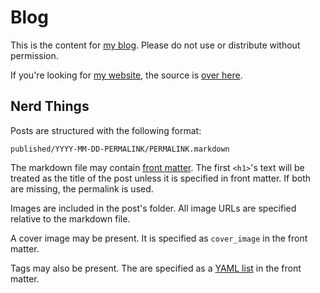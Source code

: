 # Blog

This is the content for [my blog](http://soff.es/blog). Please do not use or distribute without permission.

If you're looking for [my website](http://soff.es), the source is [over here](https://github.com/soffes/soff.es).


## Nerd Things

Posts are structured with the following format:

    published/YYYY-MM-DD-PERMALINK/PERMALINK.markdown

The markdown file may contain [front matter](http://jekyllrb.com/docs/frontmatter/). The first `<h1>`'s text will be treated as the title of the post unless it is specified in front matter. If both are missing, the permalink is used.

Images are included in the post's folder. All image URLs are specified relative to the markdown file.

A cover image may be present. It is specified as `cover_image` in the front matter.

Tags may also be present. The are specified as a [YAML list](https://en.wikipedia.org/wiki/YAML#Lists) in the front matter.

